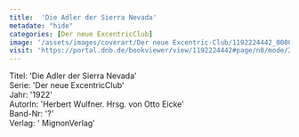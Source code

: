 ```yaml
---
title:  'Die Adler der Sierra Nevada'
metadate: "hide"
categories: [Der neue ExcentricClub]
image: '/assets/images/coverart/Der neue Excentric-Club/1192224442_00000010.jpg'
visit: 'https://portal.dnb.de/bookviewer/view/1192224442#page/n0/mode/2up'
---
```

Titel: 'Die Adler der Sierra Nevada' <br>
Serie: 'Der neue ExcentricClub' <br>
Jahr: '1922' <br>
AutorIn: 'Herbert Wulfner. Hrsg. von Otto Eicke' <br>
Band-Nr: '?' <br>
Verlag: ' MignonVerlag'
